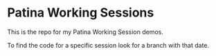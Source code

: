 # Patina Working Sessions

This is the repo for my Patina Working Session demos.

To find the code for a specific session look for a branch with that date.
